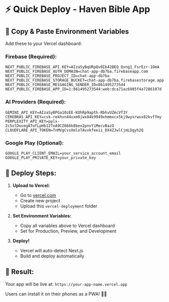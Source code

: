 # ⚡ Quick Deploy - Haven Bible App

## 🎯 Copy & Paste Environment Variables

Add these to your Vercel dashboard:

### Firebase (Required):
```
NEXT_PUBLIC_FIREBASE_API_KEY=AIzaSyBqURpQv0Ib42BEQ_Qvng1_FsrEzr-1OmA
NEXT_PUBLIC_FIREBASE_AUTH_DOMAIN=chat-app-db7ba.firebaseapp.com
NEXT_PUBLIC_FIREBASE_PROJECT_ID=chat-app-db7ba
NEXT_PUBLIC_FIREBASE_STORAGE_BUCKET=chat-app-db7ba.firebasestorage.app
NEXT_PUBLIC_FIREBASE_MESSAGING_SENDER_ID=861495273544
NEXT_PUBLIC_FIREBASE_APP_ID=1:861495273544:web:dca71ac6985f4a7286107d
```

### AI Providers (Required):
```
GEMINI_API_KEY=AIzaSyBPGa10zEE-KOhRp9apth-RbhvUZmcVf3Y
CEREBRAS_API_KEY=csk-rekhvn44xxm9jwx84k9949xhmmxcx5kj9wyxrwxx82kvffmy
PERPLEXITY_API_KEY=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
CLOUDFLARE_API_TOKEN=TnMVgCvsXmloTAvxkfeeii_DX4ZJwlCjmLDgyh2Q
```

### Google Play (Optional):
```
GOOGLE_PLAY_CLIENT_EMAIL=your_service_account_email
GOOGLE_PLAY_PRIVATE_KEY=your_private_key
```

## 🚀 Deploy Steps:

1. **Upload to Vercel:**
   - Go to [vercel.com](https://vercel.com)
   - Create new project
   - Upload this `vercel-deployment` folder

2. **Set Environment Variables:**
   - Copy all variables above to Vercel dashboard
   - Set for Production, Preview, and Development

3. **Deploy!**
   - Vercel will auto-detect Next.js
   - Build and deploy automatically

## 📱 Result:
Your app will be live at: `https://your-app-name.vercel.app`

Users can install it on their phones as a PWA! 📱✨ 